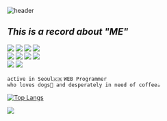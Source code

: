 ![header](https://capsule-render.vercel.app/api?type=slice&height=200&text=Hello!&fontAlign=85&fontAlignY=45&color=B0C4DE&fontColor=FFFFFF)

## *This is a record about "ME"*

<img src="https://img.shields.io/badge/Java-FFFFFF?style=flat-square&logo=Java&logoColor=orange"/></a> 
<img src="https://img.shields.io/badge/Javascript-FFFFFF?style=flat-square&logo=Javascript&logoColor=yellow"/></a>
<img src="https://img.shields.io/badge/HTML-FFFFFF?style=flat-square&logo=html5"/></a> 
<img src="https://img.shields.io/badge/CSS-FFFFFF?style=flat-square&logo=css3"/></a><br/>
<img src="https://img.shields.io/badge/Spring-FFFFFF?style=flat-square&logo=Spring"/></a>
<img src="https://img.shields.io/badge/SpringBoot-FFFFFF?style=flat-square&logo=SpringBoot"/></a>
<img src="https://img.shields.io/badge/React.js-FFFFFF?style=flat-square&logo=react"/></a>
<img src="https://img.shields.io/badge/Bootstrap-FFFFFF?style=flat-square&logo=bootstrap"/></a><br/>
<img src="https://img.shields.io/badge/MySQL-FFFFFF?style=flat-square&logo=Mysql"/></a>
<img src="https://img.shields.io/badge/AWS-FFFFFF?style=flat-square&logo=amazonaws&logoColor=black"/></a>

``active in Seoul🇰🇷`` ``WEB Programmer``<br/>
``who loves dogs🐶 and desperately in need of coffee☕``

[![Top Langs](https://github-readme-stats.vercel.app/api/top-langs/?username=manual-hue&layout=compact)](https://github.com/anuraghazra/github-readme-stats)

<a href="mailto:ksoyoun315@gmail.com"><img src="https://img.shields.io/badge/Contact Me To Gmail-ff4500?style=flat-square&logo=gmail&logoColor=white"></a>

##

<!-- ![footer](https://capsule-render.vercel.app/api?type=slice&color=B0C4DE&section=footer) -->
